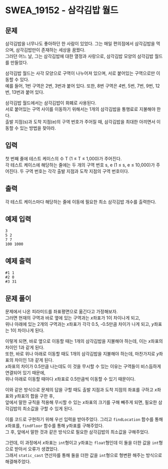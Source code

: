 # SWEA_19152 - 삼각김밥 월드

## 문제

삼각김밥을 너무나도 좋아하던 한 사람이 있었다. 그는 매일 편의점에서 삼각김밥을 먹으며, 삼각김밥만이 존재하는 세상을 꿈꿨다.  
그러던 어느 날, 그는 삼각김밥에 대한 열정과 사랑으로, 삼각김밥 모양의 삼각김밥 월드를 만들었다.

삼각김밥 월드는 사각 모양으로 구역이 나누어져 있으며, 서로 붙어있는 구역으로만 이동할 수 있다.  
예를 들어, 1번 구역은 2번, 3번과 붙어 있다. 또한, 8번 구역은 4번, 5번, 7번, 9번, 12번, 13번과 붙어 있다.

삼각김밥 월드에서는 삼각김밥이 화폐로 사용된다.  
서로 붙어있는 구역 사이를 이동하기 위해서는 1개의 삼각김밥을 통행료로 지불해야 한다.  
출발 지점(s)과 도착 지점(e)의 구역 번호가 주어질 때, 삼각김밥을 최대한 아끼면서 이동할 수 있는 방법을 찾아라.

## 입력

첫 번째 줄에 테스트 케이스의 수 T (1 ≤ T ≤ 1,000)가 주어진다.  
각 테스트 케이스에 해당하는 줄에는 두 개의 구역 번호 s, e (1 ≤ s, e ≤ 10,000)가 주어진다. 두 구역 번호는 각각 출발 지점과 도착 지점의 구역 번호이다.

## 출력

각 테스트 케이스마다 해당하는 줄에 이동에 필요한 최소 삼각김밥 개수를 출력한다.

## 예제 입력

```
3
5 2
7 7
100 1000
```

## 예제 출력

```
#1 1
#2 0
#3 31
```

## 문제 풀이

문제에서 나온 피라미드를 좌표평면으로 옮긴다고 가정해보자.  
그러면 현재의 구역과 바로 옆에 있는 구역과는 $x$좌표가 1이 차이나게 되고,  
위나 아래에 있는 2개의 구역과는 $x$좌표가 각각 0.5, -0.5만큼 차이가 나게 되고, $y$좌표는 1이 차이나게 된다.

이렇게 되면, 바로 옆으로 이동할 때는 1개의 삼각김밥을 지불해야 하는데, 이는 $x$좌표의 차이인 1과 같게 된다.  
또한, 바로 위나 아래로 이동할 때도 1개의 삼각김밥을 지불해야 하는데, 마찬가지로 $y$좌표의 차이인 1과 같게 된다.  
$x$좌표의 차이가 0.5만큼 나는데도 이 것을 무시할 수 있는 이유는 구역들이 비스듬하게 연결되어 있기 때문에,  
위나 아래로 이동할 때마다 $x$좌표로 0.5만큼씩 이동할 수 있기 때문이다.

이와 같은 방식으로 문제의 답을 구할 때도 출발 지점과 도착 지점의 좌표를 구하고 $x$좌표와 $y$좌표의 합을 구한 후,  
앞에서 말한 규칙을 적용해 무시할 수 있는 $x$좌표의 크기를 구해 빼주게 되면, 필요한 삼각김밥의 최소값을 구할 수 있게 된다.

이를 코드로 구현하기 위해 우선 입력을 받아주었다.
그리고 `findLocation` 함수를 통해 $x$좌표를, `findFloor` 함수를 통해 $y$좌표를 구해주었다.  
그 후, 앞에서 말한 것과 같은 방식으로 필요한 삼각김밥의 최소값을 구해주었다.

그런데, 이 과정에서 $x$좌표는 `int`형이고 $y$좌표는 `float`형인데 이 둘을 더한 값을 `int`형으로 받아서 오류가 생겼었다.  
그래서 `static_cast` 연산자를 통해 둘을 더한 값을 `int`형으로 형변환 해주는 방식으로 해결해주었다.
